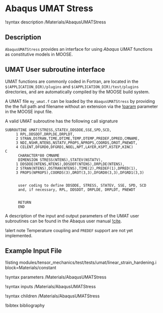 # Abaqus UMAT Stress

!syntax description /Materials/AbaqusUMATStress

## Description

`AbaqusUMATStress` provides an interface for using _Abaqus UMAT_
functions as constitutive models in MOOSE.

## UMAT User subroutine interface

UMAT functions are commonly coded in Fortran, are located in the
`$(APPLICATION_DIR)/plugins` and `$(APPLICATION_DIR)/test/plugins` directories,
and are automatically compiled by the MOOSE build system.

A UMAT file `my_umat.f` can be loaded by the `AbaqusUMATStress` by providing the
the full path and filename without an extension via the
[!param](/Materials/AbaqusUMATStress/plugin) parameter in the MOOSE input file.

A valid UMAT subroutine has the following call signature

```
SUBROUTINE UMAT(STRESS,STATEV,DDSDDE,SSE,SPD,SCD,
     1 RPL,DDSDDT,DRPLDE,DRPLDT,
     2 STRAN,DSTRAN,TIME,DTIME,TEMP,DTEMP,PREDEF,DPRED,CMNAME,
     3 NDI,NSHR,NTENS,NSTATV,PROPS,NPROPS,COORDS,DROT,PNEWDT,
     4 CELENT,DFGRD0,DFGRD1,NOEL,NPT,LAYER,KSPT,KSTEP,KINC)
C
      CHARACTER*80 CMNAME
      DIMENSION STRESS(NTENS),STATEV(NSTATV),
     1 DDSDDE(NTENS,NTENS),DDSDDT(NTENS),DRPLDE(NTENS),
     2 STRAN(NTENS),DSTRAN(NTENS),TIME(2),PREDEF(1),DPRED(1),
     3 PROPS(NPROPS),COORDS(3),DROT(3,3),DFGRD0(3,3),DFGRD1(3,3)


      user coding to define DDSDDE, STRESS, STATEV, SSE, SPD, SCD
      and, if necessary, RPL, DDSDDT, DRPLDE, DRPLDT, PNEWDT


      RETURN
      END
```

A description of the input and output parameters of the UMAT user subroutines
can be found in the Abaqus user manual [!cite](AbaqusManual).

!alert note
Temperature coupling and `PREDEF` support are not yet implemented.

## Example Input File

!listing modules/tensor_mechanics/test/tests/umat/linear_strain_hardening.i block=Materials/constant

!syntax parameters /Materials/AbaqusUMATStress

!syntax inputs /Materials/AbaqusUMATStress

!syntax children /Materials/AbaqusUMATStress

!bibtex bibliography
